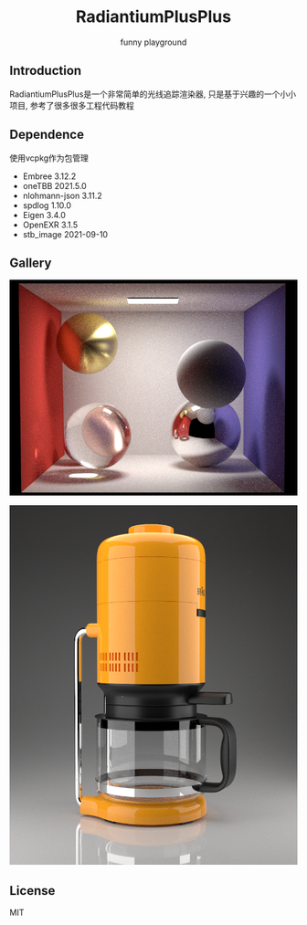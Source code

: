 <h1 align="center">RadiantiumPlusPlus</h1>
<p align="center">funny playground</p>

## Introduction

RadiantiumPlusPlus是一个非常简单的光线追踪渲染器, 只是基于兴趣的一个小小项目, 参考了很多很多工程代码教程

## Dependence

使用vcpkg作为包管理

* Embree 3.12.2
* oneTBB 2021.5.0
* nlohmann-json 3.11.2
* spdlog 1.10.0
* Eigen 3.4.0
* OpenEXR 3.1.5
* stb_image 2021-09-10

## Gallery

![](gallery/path_many_ball.png)

![](gallery/coffee.png)

## License

MIT
